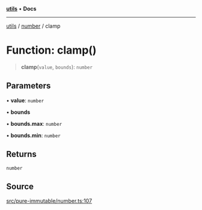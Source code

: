 [**utils**](../../../README.md) • **Docs**

***

[utils](../../../globals.md) / [number](../README.md) / clamp

# Function: clamp()

> **clamp**(`value`, `bounds`): `number`

## Parameters

• **value**: `number`

• **bounds**

• **bounds.max**: `number`

• **bounds.min**: `number`

## Returns

`number`

## Source

[src/pure-immutable/number.ts:107](https://github.com/alpinisme/utils/blob/825f78da0ace828df12ea4d598fd95fa96ee25f5/src/pure-immutable/number.ts#L107)
